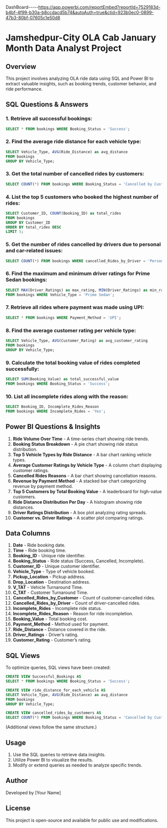 DashBoard-----https://app.powerbi.com/reportEmbed?reportId=7529183d-b4bf-4f99-b30a-b8ccdacd5b74&autoAuth=true&ctid=923b0ec0-0899-47b3-80bf-07605c1e50d8

# Jamshedpur-City OLA Cab January Month Data Analyst Project

## Overview
This project involves analyzing OLA ride data using SQL and Power BI to extract valuable insights, such as booking trends, customer behavior, and ride performance.

## SQL Questions & Answers
### 1. Retrieve all successful bookings:
```sql
SELECT * FROM bookings WHERE Booking_Status = 'Success';
```
### 2. Find the average ride distance for each vehicle type:
```sql
SELECT Vehicle_Type, AVG(Ride_Distance) as avg_distance
FROM bookings
GROUP BY Vehicle_Type;
```
### 3. Get the total number of cancelled rides by customers:
```sql
SELECT COUNT(*) FROM bookings WHERE Booking_Status = 'Cancelled by Customer';
```
### 4. List the top 5 customers who booked the highest number of rides:
```sql
SELECT Customer_ID, COUNT(Booking_ID) as total_rides
FROM bookings
GROUP BY Customer_ID
ORDER BY total_rides DESC
LIMIT 5;
```
### 5. Get the number of rides cancelled by drivers due to personal and car-related issues:
```sql
SELECT COUNT(*) FROM bookings WHERE cancelled_Rides_by_Driver = 'Personal & Car related issue';
```
### 6. Find the maximum and minimum driver ratings for Prime Sedan bookings:
```sql
SELECT MAX(Driver_Ratings) as max_rating, MIN(Driver_Ratings) as min_rating
FROM bookings WHERE Vehicle_Type = 'Prime Sedan';
```
### 7. Retrieve all rides where payment was made using UPI:
```sql
SELECT * FROM bookings WHERE Payment_Method = 'UPI';
```
### 8. Find the average customer rating per vehicle type:
```sql
SELECT Vehicle_Type, AVG(Customer_Rating) as avg_customer_rating
FROM bookings
GROUP BY Vehicle_Type;
```
### 9. Calculate the total booking value of rides completed successfully:
```sql
SELECT SUM(Booking_Value) as total_successful_value
FROM bookings WHERE Booking_Status = 'Success';
```
### 10. List all incomplete rides along with the reason:
```sql
SELECT Booking_ID, Incomplete_Rides_Reason
FROM bookings WHERE Incomplete_Rides = 'Yes';
```

## Power BI Questions & Insights
1. **Ride Volume Over Time** - A time-series chart showing ride trends.
2. **Booking Status Breakdown** - A pie chart showing ride status distribution.
3. **Top 5 Vehicle Types by Ride Distance** - A bar chart ranking vehicle types.
4. **Average Customer Ratings by Vehicle Type** - A column chart displaying customer ratings.
5. **Cancelled Rides Reasons** - A bar chart showing cancellation reasons.
6. **Revenue by Payment Method** - A stacked bar chart categorizing revenue by payment method.
7. **Top 5 Customers by Total Booking Value** - A leaderboard for high-value customers.
8. **Ride Distance Distribution Per Day** - A histogram showing ride distances.
9. **Driver Ratings Distribution** - A box plot analyzing rating spreads.
10. **Customer vs. Driver Ratings** - A scatter plot comparing ratings.

## Data Columns
1. **Date** - Ride booking date.
2. **Time** - Ride booking time.
3. **Booking_ID** - Unique ride identifier.
4. **Booking_Status** - Ride status (Success, Cancelled, Incomplete).
5. **Customer_ID** - Unique customer identifier.
6. **Vehicle_Type** - Type of vehicle booked.
7. **Pickup_Location** - Pickup address.
8. **Drop_Location** - Destination address.
9. **V_TAT** - Vehicle Turnaround Time.
10. **C_TAT** - Customer Turnaround Time.
11. **Cancelled_Rides_by_Customer** - Count of customer-cancelled rides.
12. **Cancelled_Rides_by_Driver** - Count of driver-cancelled rides.
13. **Incomplete_Rides** - Incomplete ride status.
14. **Incomplete_Rides_Reason** - Reason for ride incompletion.
15. **Booking_Value** - Total booking cost.
16. **Payment_Method** - Method used for payment.
17. **Ride_Distance** - Distance covered in the ride.
18. **Driver_Ratings** - Driver’s rating.
19. **Customer_Rating** - Customer’s rating.

## SQL Views
To optimize queries, SQL views have been created:
```sql
CREATE VIEW Successful_Bookings AS
SELECT * FROM bookings WHERE Booking_Status = 'Success';

CREATE VIEW ride_distance_for_each_vehicle AS
SELECT Vehicle_Type, AVG(Ride_Distance) as avg_distance
FROM bookings
GROUP BY Vehicle_Type;

CREATE VIEW cancelled_rides_by_customers AS
SELECT COUNT(*) FROM bookings WHERE Booking_Status = 'Cancelled by Customer';
```
(Additional views follow the same structure.)

## Usage
1. Use the SQL queries to retrieve data insights.
2. Utilize Power BI to visualize the results.
3. Modify or extend queries as needed to analyze specific trends.

## Author
Developed by [Your Name]

## License
This project is open-source and available for public use and modifications.


